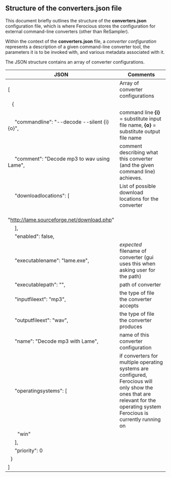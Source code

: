 ## Structure of the converters.json file

This document briefly outlines the structure of the **converters.json** configuration file, which is where Ferocious stores the configuration for external command-line converters (other than ReSampler).

Within the context of the **converters.json** file, a *converter configuration* represents a description of a given command-line converter tool, the parameters it is to be invoked with, and various metadata associated with it.

The JSON structure contains an array of converter configurations. 

| JSON  | Comments |
| ------------- | ------------- |
|[|Array of converter configurations|
|&nbsp;&nbsp;     {
|&nbsp;&nbsp;&nbsp;&nbsp;         "commandline": "--decode --silent {i} {o}", | command line **{i}** = substitute input file name, **{o}** = substitute output file name |
|&nbsp;&nbsp;&nbsp;&nbsp;         "comment": "Decode mp3 to wav using Lame", | comment describing what this converter (and the given command line) achieves. |
|&nbsp;&nbsp;&nbsp;&nbsp;         "downloadlocations": [|List of possible download locations for the converter|
|&nbsp;&nbsp;&nbsp;&nbsp;&nbsp;&nbsp;   "http://lame.sourceforge.net/download.php"
|&nbsp;&nbsp;&nbsp;&nbsp;         ], 
|&nbsp;&nbsp;&nbsp;&nbsp;         "enabled": false,
|&nbsp;&nbsp;&nbsp;&nbsp;         "executablename": "lame.exe",| *expected* filename of converter (gui uses this when asking user for the path)|
|&nbsp;&nbsp;&nbsp;&nbsp;         "executablepath": "",|path of converter|
|&nbsp;&nbsp;&nbsp;&nbsp;         "inputfileext": "mp3",|the type of file the converter accepts|
|&nbsp;&nbsp;&nbsp;&nbsp;         "outputfileext": "wav",|the type of file the converter produces|
|&nbsp;&nbsp;&nbsp;&nbsp;         "name": "Decode mp3 with Lame",|name of this converter configuration|
|&nbsp;&nbsp;&nbsp;&nbsp;         "operatingsystems": [|if converters for multiple operating systems are configured, Ferocious will only show the ones that are relevant for the operating system Ferocious is currently running on|
|&nbsp;&nbsp;&nbsp;&nbsp;&nbsp;&nbsp;             "win"
|&nbsp;&nbsp;&nbsp;&nbsp;         ],
|&nbsp;&nbsp;&nbsp;&nbsp;         "priority": 0
|&nbsp;&nbsp;}
|]